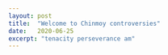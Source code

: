 ```yaml
---
layout: post
title:  "Welcome to Chinmoy controversies"
date:   2020-06-25
excerpt: "tenacity perseverance am"
---
```

